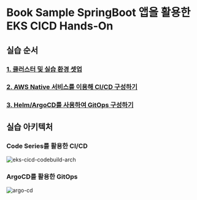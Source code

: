 # Book Sample SpringBoot 앱을 활용한 EKS CICD Hands-On

## 실습 순서
### [1. 클러스터 및 실습 환경 셋업](./docs/1.Setup.md)

### [2. AWS Native 서비스를 이용해 CI/CD 구성하기](docs/2.AWS_Native_CICD.md)

### [3. Helm/ArgoCD를 사용하여 GitOps 구성하기](docs/3.Helm_ArgoCD.md)




## 실습 아키텍처

### Code Series를 활용한 CI/CD
![eks-cicd-codebuild-arch](https://user-images.githubusercontent.com/47220755/153075744-08a278fa-8c38-4864-af7b-191cfc1f2f7b.jpg)



### ArgoCD를 활용한 GitOps
![argo-cd](https://user-images.githubusercontent.com/47220755/153104957-9123d6a0-c6a6-4500-b1b6-537bf1308e40.jpg)
